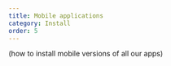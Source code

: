 ```yaml
---
title: Mobile applications
category: Install
order: 5
---
```


(how to install mobile versions of all our apps)
